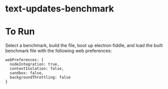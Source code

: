 # text-updates-benchmark

# To Run

Select a benchmark, build the file, boot up electron fiddle, and load the built benchmark file with the following web
preferences:

```
webPreferences: {
  nodeIntegration: true,
  contextIsolation: false,
  sandbox: false,
  backgroundThrottling: false
}
```
